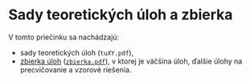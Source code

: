 Sady teoretických úloh a zbierka
================================

V tomto priečinku sa nachádzajú:
  * sady teoretických úloh (<code>tu<var>XY</var>.pdf</code>),
  * [zbierka úloh](zbierka.pdf) ([`zbierka.pdf`](zbierka.pdf)),
    v ktorej je väčšina úloh, ďalšie úlohy na precvičovanie
    a vzorové riešenia.
